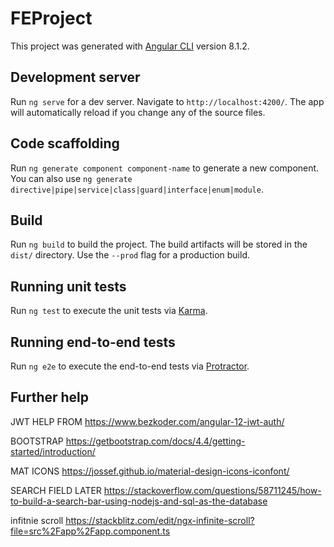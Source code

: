 # FEProject

This project was generated with [Angular CLI](https://github.com/angular/angular-cli) version 8.1.2.

## Development server

Run `ng serve` for a dev server. Navigate to `http://localhost:4200/`. The app will automatically reload if you change any of the source files.

## Code scaffolding

Run `ng generate component component-name` to generate a new component. You can also use `ng generate directive|pipe|service|class|guard|interface|enum|module`.

## Build

Run `ng build` to build the project. The build artifacts will be stored in the `dist/` directory. Use the `--prod` flag for a production build.

## Running unit tests

Run `ng test` to execute the unit tests via [Karma](https://karma-runner.github.io).

## Running end-to-end tests

Run `ng e2e` to execute the end-to-end tests via [Protractor](http://www.protractortest.org/).

## Further help

JWT HELP
FROM https://www.bezkoder.com/angular-12-jwt-auth/

BOOTSTRAP 
https://getbootstrap.com/docs/4.4/getting-started/introduction/

MAT ICONS
https://jossef.github.io/material-design-icons-iconfont/

SEARCH FIELD LATER
https://stackoverflow.com/questions/58711245/how-to-build-a-search-bar-using-nodejs-and-sql-as-the-database


infitnie scroll https://stackblitz.com/edit/ngx-infinite-scroll?file=src%2Fapp%2Fapp.component.ts